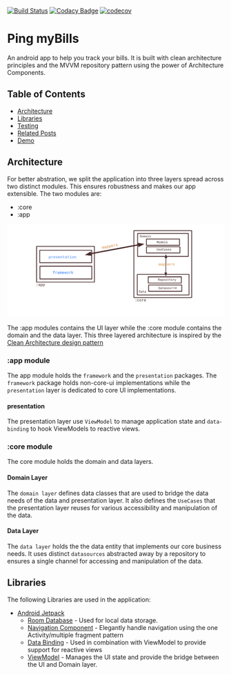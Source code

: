 [![Build Status](https://app.travis-ci.com/willeswa/bill-manager.svg?branch=dev)](https://app.travis-ci.com/willeswa/bill-manager) [![Codacy Badge](https://app.codacy.com/project/badge/Grade/fbabd5e62190436f9a930e97510983de)](https://www.codacy.com/gh/willeswa/bill-manager/dashboard?utm_source=github.com&amp;utm_medium=referral&amp;utm_content=willeswa/bill-manager&amp;utm_campaign=Badge_Grade) [![codecov](https://codecov.io/gh/willeswa/bill-manager-clean-mvvm/branch/dev/graph/badge.svg?token=FB0MNZL3PL)](https://codecov.io/gh/willeswa/bill-manager-clean-mvvm)

# Ping myBills

An android app to help you track your bills. It is built with clean architecture principles and the MVVM repository pattern using the power of Architecture Components.

## Table of Contents
- [Architecture](#architecture)
- [Libraries](#librariries)
- [Testing](#testing)
- [Related Posts](#posts)
- [Demo](#demo)


## Architecture
For better abstration, we split the application into three layers spread across two distinct modules. This ensures robustness and makes our app extensible. The two modules are:

- :core
- :app

![Architecture Diagram](art/arch.png)

The :app modules contains the UI layer while the :core module contains the domain and the data layer. This three layered architecture is inspired by the [Clean Architecture design pattern](https://blog.cleancoder.com/uncle-bob/2012/08/13/the-clean-architecture.html)

### :app module
The app module holds the `framework` and the `presentation` packages. The `framework` package holds non-core-ui implementations while the `presentation` layer is dedicated to core UI implementations.
#### presentation
The presentation layer use `ViewModel` to manage application state and `data-binding` to hook ViewModels to reactive views.

### :core module
The core module holds the domain and data layers.
#### Domain Layer
The `domain layer` defines data classes that are used to bridge the data needs of the data and presentation layer. It also defines the `UseCases` that the presentation layer reuses for various accessibility and manipulation of the data.
#### Data Layer
The `data layer` holds the the data entity that implements our core business needs. It uses distinct `datasources` abstracted away by a repository to ensures a single channel for accessing and manipulation of the data. 

## Libraries
The following Libraries are used in the application:
- [Android Jetpack](https://developer.android.com/jetpack)
    - [Room Database](https://developer.android.com/training/data-storage/room) - Used for local data storage.
    - [Navigation Component](https://developer.android.com/guide/navigation/) - Elegantly handle navigation using the one Activity/multiple fragment pattern
    - [Data Binding](https://developer.android.com/topic/libraries/data-binding) - Used in combination with ViewModel to provide support for reactive views
    - [ViewModel](https://developer.android.com/topic/libraries/architecture/viewmodel) - Manages the UI state and provide the bridge between the UI and Domain layer.
    
